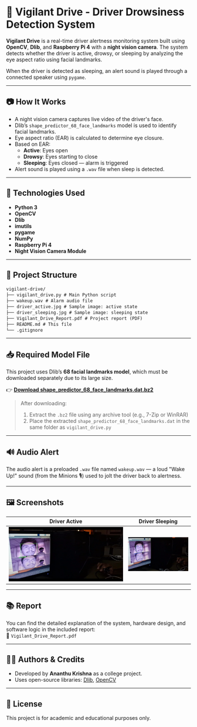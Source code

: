 # 🚗 Vigilant Drive - Driver Drowsiness Detection System

**Vigilant Drive** is a real-time driver alertness monitoring system built using **OpenCV**, **Dlib**, and **Raspberry Pi 4** with a **night vision camera**. The system detects whether the driver is active, drowsy, or sleeping by analyzing the eye aspect ratio using facial landmarks.

When the driver is detected as sleeping, an alert sound is played through a connected speaker using `pygame`.

---

## 📷 How It Works

- A night vision camera captures live video of the driver's face.
- Dlib’s `shape_predictor_68_face_landmarks` model is used to identify facial landmarks.
- Eye aspect ratio (EAR) is calculated to determine eye closure.
- Based on EAR:
  - **Active**: Eyes open
  - **Drowsy**: Eyes starting to close
  - **Sleeping**: Eyes closed — alarm is triggered
- Alert sound is played using a `.wav` file when sleep is detected.

---

## 🧰 Technologies Used

- **Python 3**
- **OpenCV**
- **Dlib**
- **imutils**
- **pygame**
- **NumPy**
- **Raspberry Pi 4**
- **Night Vision Camera Module**

---

## 📁 Project Structure
```
vigilant-drive/
├── vigilant_drive.py # Main Python script
├── wakeup.wav # Alarm audio file
├── driver_active.jpg # Sample image: active state
├── driver_sleeping.jpg # Sample image: sleeping state
├── Vigilant_Drive_Report.pdf # Project report (PDF)
├── README.md # This file
└── .gitignore
```


---

## 📥 Required Model File

This project uses Dlib’s **68 facial landmarks model**, which must be downloaded separately due to its large size.

👉 **[Download shape_predictor_68_face_landmarks.dat.bz2](https://github.com/davisking/dlib-models/raw/master/shape_predictor_68_face_landmarks.dat.bz2)**

> After downloading:
> 1. Extract the `.bz2` file using any archive tool (e.g., 7-Zip or WinRAR)
> 2. Place the extracted `shape_predictor_68_face_landmarks.dat` in the same folder as `vigilant_drive.py`

---

## 🔊 Audio Alert

The audio alert is a preloaded `.wav` file named `wakeup.wav` — a loud "Wake Up!" sound (from the Minions 🎙️) used to jolt the driver back to alertness.

---

## 🖼️ Screenshots

| Driver Active | Driver Sleeping |
|---------------|------------------|
| ![Active](driver_active.png) | ![Sleeping](driver_sleeping.png) |

---

## 📚 Report

You can find the detailed explanation of the system, hardware design, and software logic in the included report:  
📄 `Vigilant_Drive_Report.pdf`

---

## 👨‍🔬 Authors & Credits

- Developed by **Ananthu Krishna** as a college project.
- Uses open-source libraries: [Dlib](http://dlib.net/), [OpenCV](https://opencv.org/)

---

## 📜 License

This project is for academic and educational purposes only.

